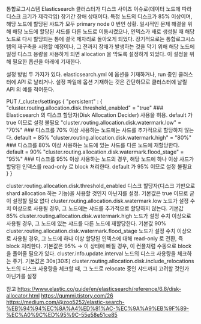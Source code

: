 통합로그시스템 Elasticsearch 클러스터가 디스크 사이즈 이슈로(데이터 노드에 따라 디스크 크기가 제각각임) 장기간 장애 상태이다.
특정 노드의 디스크가 85% 이상이며, 해당 노드에 할당된 샤드가 모두 primary node 0 번인 상황.
일시적인 문제 해결을 위해 해당 노드에 할당된 샤드를 다른 노드로 이동시켰으나, 인덱스가 새로 생성될 때 해당 노드로 다시 할당되는 통에 결국 제자리로 돌아오게 되었다.
장기적으로는 통합로그시스템의 재구축을 시행할 예정이나, 그 전까지 장애가 발생하는 것을 막기 위해 해당 노드에 일정 디스크 용량을 사용하게 되면 allocation 을 막도록 설정하게 되었다.
이 설정을 위해 필요한 옵션을 아래에 기재한다.

설정 방법
두 가지가 있다. elasticsearch.yml 에 옵션을 기재하거나, run 중인 클러스터에 API 로 날리거나.
설정 파일에 옵션 기재하는 것은 간단하므로 클러스터에 날릴 API 의 예를 적어둔다.

PUT /_cluster/settings
{
  "persistent" : {
    "cluster.routing.allocation.disk.threshold_enabled" = "true"                 ### Elasticsearch 의 디스크 할당자(Disk Allocation Decider) 사용을 허용. default 가 true 이므로 설정 불필요
    "cluster.routing.allocation.disk.watermark.low" = "70%"                 ### 디스크를 70% 이상 사용하는 노드에는 샤드를 추가적으로 할당하지 않는다. default = 85%
    "cluster.routing.allocation.disk.watermark.high" = "80%"                    ### 디스크를 80% 이상 사용하는 노드에 있는 샤드를 다른 노드에 재할당한다. default = 90%
    "cluster.routing.allocation.disk.watermark.flood_stage" = "95%"                 ### 디스크를 95% 이상 사용하는 노드의 경우, 해당 노드에 하나 이상 샤드가 할당된 인덱스를 read-only 로 block 처리한다. default 가 95% 이므로 설정 불필요
  }
}

cluster.routing.allocation.disk.threshold_enabled
디스크 할당자(디스크 기반으로 shard allocation 하는 기능)을 사용할 것인지 아닌지를 설정. 기본값은 true 이므로 굳이 설정할 필요 없다
cluster.routing.allocation.disk.watermark.low
노드가 설정 수치 이상으로 사용될 경우, 그 노드에는 샤드를 추가적으로 할당하지 않는다. 기본값 85%
cluster.routing.allocation.disk.watermark.high
노드가 설정 수치 이상으로 사용될 경우, 그 노드에 있는 샤드를 다른 노드에 재할당한다. 기본값 90%
cluster.routing.allocation.disk.watermark.flood_stage
노드가 설정 수치 이상으로 사용될 경우, 그 노드에 하나 이상 할당된 인덱스에 대해 read-only 로 전환, 즉 block 처리한다. 기본값은 95%
→ 이 상태에 빠질 경우, 이 컨플처럼 수동으로 block 을 풀어줄 필요가 있다.
cluster.info.update.interval
노드의 디스크 사용량을 체크하는 주기. 기본값은 30s(30초)
cluster.routing.allocation.disk.include_relocations
노드의 디스크 사용량을 체크할 때, 그 노드로 relocate 중인 샤드까지 고려할 것인가 아닌가를 설정

참고
https://www.elastic.co/guide/en/elasticsearch/reference/6.8/disk-allocator.html
https://qummi.tistory.com/26
https://medium.com/@zoo5252/elastic-search-%EB%94%94%EC%8A%A4%ED%81%AC-%EC%9A%A9%EB%9F%89-%EC%A0%9C%ED%95%9C-55e58e51ce85

